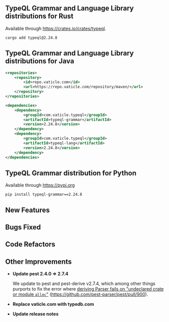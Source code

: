 
## TypeQL Grammar and Language Library distributions for Rust

Available through https://crates.io/crates/typeql.
```
cargo add typeql@2.24.8
```

## TypeQL Grammar and Language Library distributions for Java

```xml
<repositories>
    <repository>
        <id>repo.vaticle.com</id>
        <url>https://repo.vaticle.com/repository/maven/</url>
    </repository>
</repositories>

<dependencies>
    <dependency>
        <groupId>com.vaticle.typeql</groupId>
        <artifactId>typeql-grammar</artifactId>
        <version>2.24.8</version>
    </dependency>
    <dependency>
        <groupId>com.vaticle.typeql</groupId>
        <artifactId>typeql-lang</artifactId>
        <version>2.24.8</version>
    </dependency>
</dependencies>
```

## TypeQL Grammar distribution for Python

Available through https://pypi.org

```
pip install typeql-grammar==2.24.8
```


## New Features


## Bugs Fixed


## Code Refactors


## Other Improvements
- **Update pest 2.4.0 => 2.7.4**
  
  We update to pest and pest-derive v2.7.4, which among other things purports to fix the error where [deriving Parser fails on "undeclared crate or module `alloc`"](https://github.com/pest-parser/pest/issues/899) (https://github.com/pest-parser/pest/pull/900).
  
  
- **Replace vaticle.com with typedb.com**

- **Update release notes**

    

